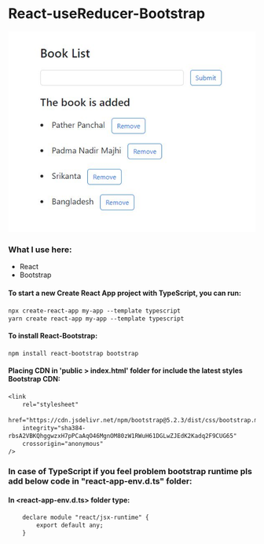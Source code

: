 # React-useReducer-Bootstrap
<!-- ### It's a Full Mobile Responsive App -->

<!-- ### Go to Live Project: https://food-shop-app-react-tailwined.netlify.app/ -->
<!-- [![image](screenshot.JPG)](https://food-shop-app-react-tailwined.netlify.app/) -->

![Screenshot](/src/UseReducer/UseReducer.JPG)

<!-- ### It's a Full Mobile Responsive Web Page -->

<!-- #### Add image with link in Readme Directory:
[![name](image link)](link to your URL) -->

### What I use here:
* React
* Bootstrap

#### To start a new Create React App project with TypeScript, you can run:

    npx create-react-app my-app --template typescript
    yarn create react-app my-app --template typescript

#### To install React-Bootstrap:

    npm install react-bootstrap bootstrap
#### Placing CDN in 'public > index.html' folder for include the latest styles Bootstrap CDN:

    <link
        rel="stylesheet"
        href="https://cdn.jsdelivr.net/npm/bootstrap@5.2.3/dist/css/bootstrap.min.css"
        integrity="sha384-rbsA2VBKQhggwzxH7pPCaAqO46MgnOM80zW1RWuH61DGLwZJEdK2Kadq2F9CUG65"
        crossorigin="anonymous"
    />

### In case of TypeScript if you feel problem bootstrap runtime pls add below code in "react-app-env.d.ts" folder:

#### In <react-app-env.d.ts> folder type:
        declare module "react/jsx-runtime" {
            export default any;
        }


<!-- ### For install Tailwind you have to follow 4 steps, such as...

#### Install Tailwind CSS by command line:

    npm install -D tailwindcss

#### Generate your tailwind.config.js file:

     npx tailwindcss init

#### Configure your template paths
#### Add the paths to all of your template files in your tailwind.config.js file:

    content: [
      "./src/**/*.{js,jsx,ts,tsx}",
    ],
  
 #### Add the Tailwind directives to your CSS:
    @tailwind base;
    @tailwind components;
    @tailwind utilities;
 
 ### Install & import React-Icon:
    npm i react-icons --save
    import { FaBars, FaTimes, } from 'react-icons/fa'

 ### Install & import React-Icon:
    npm i react-icons --save
    import { FaBars, FaTimes, } from 'react-icons/fa'
 
 
 ### It's a Full Mobile Responsive Web Page
![Screenshot](app-image-mobile.JPG)
  -->
